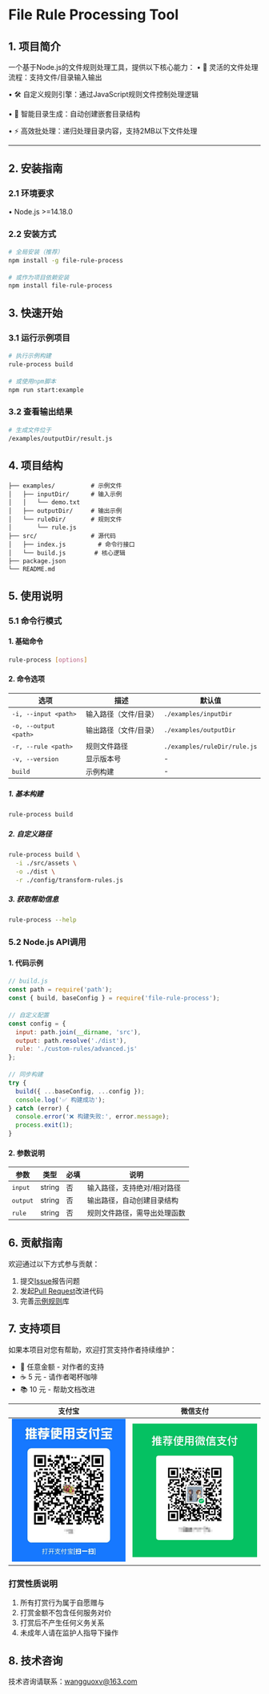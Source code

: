# File Rule Processing Tool

## 1. 项目简介

一个基于Node.js的文件规则处理工具，提供以下核心能力：
• 📁 灵活的文件处理流程：支持文件/目录输入输出

• 🛠️ 自定义规则引擎：通过JavaScript规则文件控制处理逻辑

• 📂 智能目录生成：自动创建嵌套目录结构

• ⚡ 高效批处理：递归处理目录内容，支持2MB以下文件处理


---

## 2. 安装指南

### 2.1 环境要求

• Node.js >=14.18.0

### 2.2 安装方式

```bash
# 全局安装（推荐）
npm install -g file-rule-process

# 或作为项目依赖安装
npm install file-rule-process
```

## 3. 快速开始

### 3.1 运行示例项目

```bash
# 执行示例构建
rule-process build

# 或使用npm脚本
npm run start:example
```

### 3.2 查看输出结果

```bash
# 生成文件位于
/examples/outputDir/result.js
```

## 4. 项目结构

```
├── examples/          # 示例文件
│   ├── inputDir/      # 输入示例
│   │   └── demo.txt
│   ├── outputDir/     # 输出示例
│   └── ruleDir/       # 规则文件
│       └── rule.js    
├── src/               # 源代码
│   ├── index.js         # 命令行接口
│   └── build.js        # 核心逻辑
├── package.json
└── README.md
```

## 5. 使用说明

### 5.1 命令行模式

#### 1. 基础命令

```bash
rule-process [options]
```

#### 2. 命令选项

| 选项                  | 描述                  | 默认值                       |
| --------------------- | --------------------- | ---------------------------- |
| `-i, --input <path>`  | 输入路径（文件/目录） | `./examples/inputDir`        |
| `-o, --output <path>` | 输出路径（文件/目录） | `./examples/outputDir`       |
| `-r, --rule <path>`   | 规则文件路径          | `./examples/ruleDir/rule.js` |
| `-v, --version`       | 显示版本号            | -                            |
| `build`               | 示例构建              | -                            |

##### 1. 基本构建

```bash
rule-process build
```

##### 2. 自定义路径

```bash
rule-process build \
  -i ./src/assets \
  -o ./dist \
  -r ./config/transform-rules.js
```

##### 3. 获取帮助信息

```bash
rule-process --help
```

### 5.2 Node.js API调用

#### 1. 代码示例

```javascript
// build.js
const path = require('path');
const { build, baseConfig } = require('file-rule-process');

// 自定义配置
const config = {
  input: path.join(__dirname, 'src'), 
  output: path.resolve('./dist'),
  rule: './custom-rules/advanced.js'
};

// 同步构建
try {
  build({ ...baseConfig, ...config });
  console.log('✅ 构建成功');
} catch (error) {
  console.error('❌ 构建失败:', error.message);
  process.exit(1);
}
```

#### 2. 参数说明

| 参数     | 类型   | 必填 | 说明                         |
| -------- | ------ | ---- | ---------------------------- |
| `input`  | string | 否   | 输入路径，支持绝对/相对路径  |
| `output` | string | 否   | 输出路径，自动创建目录结构   |
| `rule`   | string | 否   | 规则文件路径，需导出处理函数 |

## 6. 贡献指南

欢迎通过以下方式参与贡献：
1. 提交[Issue](https://github.com/your-repo/issues)报告问题
2. 发起[Pull Request](https://github.com/your-repo/pulls)改进代码
3. 完善[示例规则](src/examples/ruleDir)库

## 7. 支持项目

如果本项目对您有帮助，欢迎打赏支持作者持续维护：
- 🚀 任意金额 - 对作者的支持
- ☕ 5 元 - 请作者喝杯咖啡
- 📚 10 元 - 帮助文档改进

| 支付宝                             | 微信支付                            |
|---------------------------------|-----------------------------------|
| ![alipay](assets/alipay-qr.jpg) | ![wechat](assets/wechat-qr.jpg)   |

### 打赏性质说明
1. 所有打赏行为属于自愿赠与
2. 打赏金额不包含任何服务对价
3. 打赏后不产生任何义务关系
4. 未成年人请在监护人指导下操作

## 8. 技术咨询
技术咨询请联系：<wangguoxv@163.com>